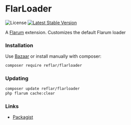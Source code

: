 # FlarLoader

![License](https://img.shields.io/badge/license-MIT-blue.svg) [![Latest Stable Version](https://img.shields.io/packagist/v/reflar/flarloader.svg)](https://packagist.org/packages/reflar/flarloader)

A [Flarum](http://flarum.org) extension. Customizes the default Flarum loader

### Installation

Use [Bazaar](https://discuss.flarum.org/d/5151-flagrow-bazaar-the-extension-marketplace) or install manually with composer:

```sh
composer require reflar/flarloader
```

### Updating

```sh
composer update reflar/flarloader
php flarum cache:clear
```

### Links

- [Packagist](https://packagist.org/packages/reflar/flarloader)
